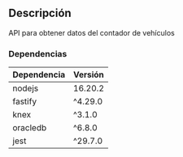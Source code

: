 ## Descripción

API para obtener datos del contador de vehículos

### Dependencias

| Dependencia | Versión |
| ----------- | ------- |
| nodejs      | 16.20.2 |
| fastify     | ^4.29.0 |
| knex        | ^3.1.0  |
| oracledb    | ^6.8.0  |
| jest        | ^29.7.0 |
